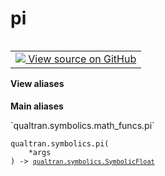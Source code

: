 # pi


<table class="tfo-notebook-buttons tfo-api nocontent" align="left">
<td>
  <a target="_blank" href="https://github.com/quantumlib/Qualtran/blob/main/qualtran/symbolics/math_funcs.py#L23-L24">
    <img src="https://www.tensorflow.org/images/GitHub-Mark-32px.png" />
    View source on GitHub
  </a>
</td>
</table>






<section class="expandable">
  <h4 class="showalways">View aliases</h4>
  <p>
<b>Main aliases</b>
<p>`qualtran.symbolics.math_funcs.pi`</p>
</p>
</section>

<pre class="devsite-click-to-copy prettyprint lang-py tfo-signature-link">
<code>qualtran.symbolics.pi(
    *args
) -> <a href="../../qualtran/symbolics/SymbolicFloat.html"><code>qualtran.symbolics.SymbolicFloat</code></a>
</code></pre>



<!-- Placeholder for "Used in" -->

